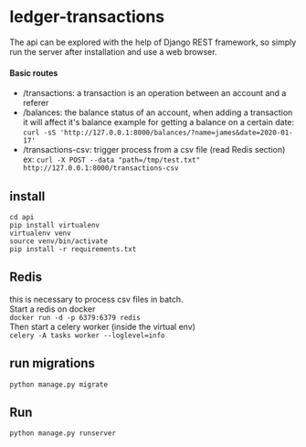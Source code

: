 # ledger-transactions

The api can be explored with the help of Django REST framework,
so simply run the server after installation and use a web browser.

#### Basic routes
 - /transactions: a transaction is an operation between an account and a referer
 - /balances: the balance status of an account, when adding a transaction it will affect it's balance
    example for getting a balance on a certain date: 
    `curl -sS 'http://127.0.0.1:8000/balances/?name=james&date=2020-01-17'`
 - /transactions-csv: trigger process from a csv file (read Redis section) <br>
   ex: `curl -X POST --data "path=/tmp/test.txt" http://127.0.0.1:8000/transactions-csv`

## install
`cd api`<br />
`pip install virtualenv`<br />
`virtualenv venv`<br />
`source venv/bin/activate`<br />
`pip install -r requirements.txt `<br />

## Redis
this is necessary to process csv files in batch.<br />
Start a redis on docker <br />
`docker run -d -p 6379:6379 redis`<br />
Then start a celery worker (inside the virtual env)<br />
`celery -A tasks worker --loglevel=info`

## run migrations
`python manage.py migrate`<br />

## Run
`python manage.py runserver`<br />
